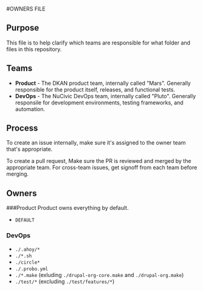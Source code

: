 #OWNERS FILE

Purpose
--------
This file is to help clarify which teams are responsible for what folder and files in this repository.

Teams
------

* **Product** - The DKAN product team, internally called "Mars". Generally responsible for the product itself, releases, and functional tests.
* **DevOps** - The NuCivic DevOps team, internally called "Pluto". Generally responsile for development environments, testing frameworks, and automation.

Process
-------
To create an issue internally, make sure it's assigned to the owner team that's appropriate.

To create a pull request, Make sure the PR is reviewed and merged by the appropriate team. For cross-team issues, get signoff from each team before merging.

Owners
------

###Product
Product owns everything by default.

- `DEFAULT`

### DevOps

- `./.ahoy/*`
- `./*.sh`
- `./circle*`
- `./.probo.yml`
- `./*.make` (exluding `./drupal-org-core.make` and `./drupal-org.make`)
- `./test/*` (excluding `./test/features/*`)
